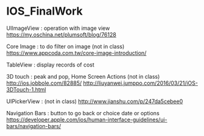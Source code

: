 # IOS_FinalWork


UIImageView : operation with image view 
https://my.oschina.net/plumsoft/blog/76128

Core Image : to do filter on image (not in class)
https://www.appcoda.com.tw/core-image-introduction/

TableView : display records of cost

3D touch : peak and pop, Home Screen Actions (not in class)
http://ios.jobbole.com/82885/
http://liuyanwei.jumppo.com/2016/03/21/iOS-3DTouch-1.html


UIPickerView : (not in class)
http://www.jianshu.com/p/247da5cebee0

Navigation Bars : button to go back or choice date or options
https://developer.apple.com/ios/human-interface-guidelines/ui-bars/navigation-bars/
